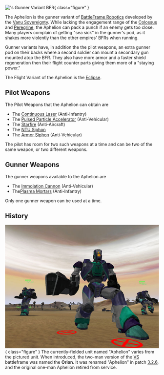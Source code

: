 !['s Gunner Variant
[BFR](BattleFrame_Robotics.md)](../images/AphelionPicture.jpg){ class="figure" }

The Aphelion is the gunner variant of
[BattleFrame Robotics](BattleFrame_Robotics.md) developed by the
[Vanu Sovereignty](../etc/Vanu_Sovereignty.md). While lacking the engagement
range of the [Colossus](Colossus.md) and [Peregrine](Peregrine.md), the Aphelion
can pack a punch if an enemy gets too close. Many players complain of getting
"sea sick" in the gunner's pod, as it shakes more violently than the other
empires' BFRs when running.

Gunner variants have, in addition the the pilot weapons, an extra gunner pod on
their backs where a second soldier can mount a secondary gun mounted atop the
BFR. They also have more armor and a faster shield regeneration then their
flight counter parts giving them more of a "staying power."

The Flight Variant of the Aphelion is the [Eclipse](Eclipse.md).

## Pilot Weapons

The Pilot Weapons that the Aphelion can obtain are

- The [Continuous Laser](../weapons/Continuous_Laser.md) (Anti-Infantry)
- The
  [Pulsed Particle Accelerator](../items/Pulsed_Particle_Accelerator_(BFR).md)
  (Anti-Vehicular)
- The [Starfire](../items/Starfire_(BFR).md) (Anti-Aircraft)
- The [NTU Siphon](../weapons/NTU_Siphon.md)
- The [Armor Siphon](../weapons/Armor_Siphon.md) (Anti-Vehicular)

The pilot has room for two such weapons at a time and can be two of the same
weapon, or two different weapons.

## Gunner Weapons

The gunner weapons available to the Aphelion are

- The [Immolation Cannon](../weapons/Immolation_Cannon.md) (Anti-Vehicular)
- The[Plasma Mortars](../weapons/Plasma_Mortar.md) (Anti-Infantry)

Only one gunner weapon can be used at a time.

## History

![](../images/Aphelions.jpg){ class="figure" } The currently-fielded unit
named "Aphelion" varies from the pictured unit. When introduced, the two-man
version of the [VS](../etc/Vanu_Sovereignty.md) battleframe was named the
**Orion**. It was renamed "Aphelion" in patch [3.2.6](../patches/3.2.6.md), and
the original one-man Aphelion retired from service.


